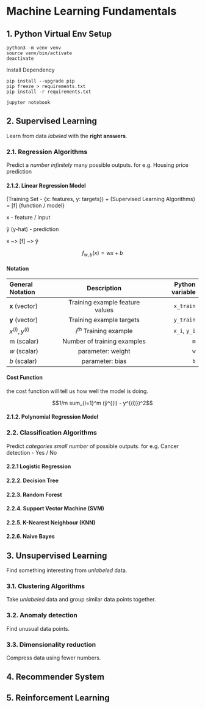 # Machine Learning Fundamentals

## 1. Python Virtual Env Setup

```shell
python3 -m venv venv
source venv/bin/activate
deactivate
```

Install Dependency
```shell
pip install --upgrade pip
pip freeze > requirements.txt
pip install -r requirements.txt
```

```shell
jupyter notebook
```

## 2. Supervised Learning
Learn from data _labeled_ with the **right answers**.

### 2.1. Regression Algorithms
Predict a _number infinitely_ many possible outputs. for e.g. Housing price prediction

#### 2.1.2. Linear Regression Model
(Training Set - {x: features, y: targets})
                 +
(Supervised Learning Algorithms)
                 =
[f] {function / model}

x - feature / input

ŷ (y-hat) - prediction

x ~> [f] ~> ŷ

```math
f_{w,b}(x) = wx + b
```

#### Notation
| General Notation     |           Description           |   Python variable |
|:---------------------|:-------------------------------:|------------------:|
| **x** (vector)       | Training example feature values |         `x_train` |
| **y** (vector)       |    Training example targets     |         `y_train` |
| $`x^{(i)}, y^{(i)}`$ |   $`i^{th}`$ Training example   |      `x_i`, `y_i` |
| m (scalar)           |   Number of training examples   |               `m` |
| $`w`$ (scalar)       |        parameter: weight        |               `w` |
| $`b`$ (scalar)       |         parameter: bias         |               `b` |

#### Cost Function
the cost function will tell us how well the model is doing.

```math
1/m sum_{i=1}^m (ŷ^{(i) - y^{(i)})^2
```




#### 2.1.2. Polynomial Regression Model



### 2.2. Classification Algorithms
Predict _categories small number_ of possible outputs. for e.g. Cancer detection - Yes / No

#### 2.2.1 Logistic Regression
#### 2.2.2. Decision Tree
#### 2.2.3. Random Forest
#### 2.2.4. Support Vector Machine (SVM)
#### 2.2.5. K-Nearest Neighbour (KNN)
#### 2.2.6. Naive Bayes

## 3. Unsupervised Learning
Find something interesting from _unlabeled_ data. 

### 3.1. Clustering Algorithms
Take _unlabeled_ data and group similar data points together.

### 3.2. Anomaly detection
Find unusual data points.

### 3.3. Dimensionality reduction
Compress data using fewer numbers.

## 4. Recommender System

## 5. Reinforcement Learning